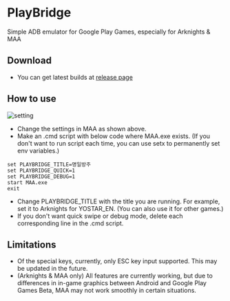 # PlayBridge

Simple ADB emulator for Google Play Games, especially for Arknights & MAA

## Download

- You can get latest builds at [release page](https://github.com/ACK72/PlayBridge/releases/latest)

## How to use
![setting](https://github.com/ACK72/PlayBridge/assets/25812442/69f980b6-7c9e-4a93-b1b5-f2a21c1b0680)

- Change the settings in MAA as shown above.
- Make an .cmd script with below code where MAA.exe exists. (If you don't want to run script each time, you can use setx to permanently set env variables.)

```
set PLAYBRIDGE_TITLE=명일방주
set PLAYBRIDGE_QUICK=1
set PLAYBRIDGE_DEBUG=1
start MAA.exe
exit
```

- Change PLAYBRIDGE_TITLE with the title you are running. For example, set it to Arknights for YOSTAR_EN. (You can also use it for other games.)
- If you don't want quick swipe or debug mode, delete each corresponding line in the .cmd script.

## Limitations

- Of the special keys, currently, only ESC key input supported. This may be updated in the future.
- (Arknights & MAA only) All features are currently working, but due to differences in in-game graphics between Android and Google Play Games Beta, MAA may not work smoothly in certain situations.